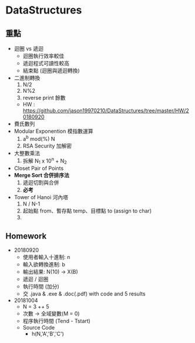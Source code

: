 # DataStructures

## 重點
+ 迴圈 vs 遞迴
    + 迴圈執行效率較佳
    + 遞迴程式可讀性較高
    + 結束點 (迴圈與遞迴轉換)
+ 二進制轉換
    1. N/2
    2. N%2
    3. reverse print 餘數
    + HW : https://github.com/jason19970210/DataStructures/tree/master/HW/20180920
+ 費氏數列
+ Modular Exponention 模指數運算
    1. a<sup>b</sup> mod(%) N
    2. RSA Security 加解密
+ 大整數乘法
    1. 拆解 N<sub>1</sub> x 10<sup>n</sup> + N<sub>2</sub>
+ Closet Pair of Points
+ **Merge Sort 合併排序法**
    1. 遞迴切割與合併
    2. **必考**
+ Tower of Hanoi 河內塔
    1. N / N-1 
    2. 起始點 from、暫存點 temp、目標點 to (assign to char)
    3. 

## Homework    
+ 20180920
    + 使用者輸入十進制: n
    + 輸入欲轉換進制: b
    + 輸出結果: N(10) ->  X(B)  
    + 遞迴 / 迴圈  
    + 執行時間 (加分)
    + 交 .java & .exe & .doc(.pdf) with code and 5 results  
+ 20181004
    + N = 3 ++ 5  
    + 次數 -> 全域變數(M = 0) 
    + 程序執行時間 (Tend - Tstart)
    + Source Code
        + h(N,'A','B','C')